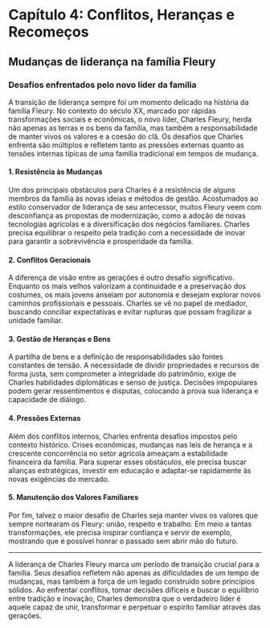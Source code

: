
# Capítulo 4: Conflitos, Heranças e Recomeços

## Mudanças de liderança na família Fleury

### Desafios enfrentados pelo novo líder da família

A transição de liderança sempre foi um momento delicado na história da família Fleury. No contexto do século XX, marcado por rápidas transformações sociais e econômicas, o novo líder, Charles Fleury, herda não apenas as terras e os bens da família, mas também a responsabilidade de manter vivos os valores e a coesão do clã. Os desafios que Charles enfrenta são múltiplos e refletem tanto as pressões externas quanto as tensões internas típicas de uma família tradicional em tempos de mudança.

#### 1. **Resistência às Mudanças**

Um dos principais obstáculos para Charles é a resistência de alguns membros da família às novas ideias e métodos de gestão. Acostumados ao estilo conservador de liderança de seu antecessor, muitos Fleury veem com desconfiança as propostas de modernização, como a adoção de novas tecnologias agrícolas e a diversificação dos negócios familiares. Charles precisa equilibrar o respeito pela tradição com a necessidade de inovar para garantir a sobrevivência e prosperidade da família.

#### 2. **Conflitos Geracionais**

A diferença de visão entre as gerações é outro desafio significativo. Enquanto os mais velhos valorizam a continuidade e a preservação dos costumes, os mais jovens anseiam por autonomia e desejam explorar novos caminhos profissionais e pessoais. Charles se vê no papel de mediador, buscando conciliar expectativas e evitar rupturas que possam fragilizar a unidade familiar.

#### 3. **Gestão de Heranças e Bens**

A partilha de bens e a definição de responsabilidades são fontes constantes de tensão. A necessidade de dividir propriedades e recursos de forma justa, sem comprometer a integridade do patrimônio, exige de Charles habilidades diplomáticas e senso de justiça. Decisões impopulares podem gerar ressentimentos e disputas, colocando à prova sua liderança e capacidade de diálogo.

#### 4. **Pressões Externas**

Além dos conflitos internos, Charles enfrenta desafios impostos pelo contexto histórico. Crises econômicas, mudanças nas leis de herança e a crescente concorrência no setor agrícola ameaçam a estabilidade financeira da família. Para superar esses obstáculos, ele precisa buscar alianças estratégicas, investir em educação e adaptar-se rapidamente às novas exigências do mercado.

#### 5. **Manutenção dos Valores Familiares**

Por fim, talvez o maior desafio de Charles seja manter vivos os valores que sempre nortearam os Fleury: união, respeito e trabalho. Em meio a tantas transformações, ele precisa inspirar confiança e servir de exemplo, mostrando que é possível honrar o passado sem abrir mão do futuro.

---

A liderança de Charles Fleury marca um período de transição crucial para a família. Seus desafios refletem não apenas as dificuldades de um tempo de mudanças, mas também a força de um legado construído sobre princípios sólidos. Ao enfrentar conflitos, tomar decisões difíceis e buscar o equilíbrio entre tradição e inovação, Charles demonstra que o verdadeiro líder é aquele capaz de unir, transformar e perpetuar o espírito familiar através das gerações.
```
